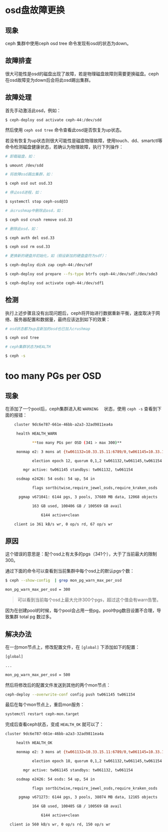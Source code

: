 

# osd盘故障更换



## 现象

ceph 集群中使用ceph osd tree 命令发现有osd的状态为down。

 

## 故障排查

很大可能性是osd的磁盘出现了故障，若是物理磁盘故障则需要更换磁盘。ceph在osd故障变为down后会将此osd踢出集群。

 

## 故障处理

首先手动激活此osd，例如：

```
$ ceph-deploy osd activate ceph-44:/dev/sdd
```



然后使用 `ceph osd tree`  命令查看此osd是否恢复为up状态。

 

若没有恢复为up状态则很大可能性是磁盘物理故障，使用touch、dd、smartctl等命令检测磁盘健康状态，若确认为物理故障，执行下列操作：

 

```bash
# 卸载磁盘，如：

$ umount /dev/sdd

# 将故障osd踢出集群，如：

$ ceph osd out osd.33

# 停止osd进程，如：

$ systemctl stop ceph-osd@33

# 从crushmap中删除此osd，如：

$ ceph osd crush remove osd.33

# 删除此osd，如：

$ ceph auth del osd.33

$ ceph osd rm osd.33

# 更换新的硬盘并初始化，如（假设新加的硬盘盘符为sdf）：

$ ceph-deploy disk zap ceph-44:/dev/sdf

$ ceph-deploy osd prepare --fs-type btrfs ceph-44:/dev/sdf:/dev/sde3		// sde3为ssd分区挂载journal

$ ceph-deploy osd activate ceph-44:/dev/sdf1
```



 

## 检测

执行上述步骤且没有出现问题后，ceph将开始进行数据重新平衡，速度取决于网络、服务器配置和数据量，最终应该达到如下的效果：

```bash
# osd状态都为up且新加的osd也已加入crushmap

$ ceph osd tree

# ceph集群状态为HEALTH

$ ceph -s
```




# too many PGs per OSD

## 现象

在添加了一个pool后，ceph集群进入和 `WARNING  `  状态，使用 `ceph -s`  查看到下面的报错：

```bash
    cluster 9dc6e787-661e-46bb-a2a3-32ad9811ea4a

     health HEALTH_WARN

​            **too many PGs per OSD (341 > max 300)**

     monmap e2: 3 mons at {tw061132=10.33.15.11:6789/0,tw061145=10.33.15.19:6789/0,tw061154=10.33.15.28:6789/0}

            election epoch 12, quorum 0,1,2 tw061132,tw061145,tw061154

        mgr active: tw061145 standbys: tw061132, tw061154

     osdmap e2426: 54 osds: 54 up, 54 in

            flags sortbitwise,require_jewel_osds,require_kraken_osds

      pgmap v671041: 6144 pgs, 3 pools, 37680 MB data, 12068 objects

            163 GB used, 100406 GB / 100569 GB avail

                6144 active+clean

    client io 361 kB/s wr, 0 op/s rd, 67 op/s wr
```



 

## 原因

这个错误的意思是：配个osd上有太多的pgs（341个），大于了当前最大的限制300。

 

通过下面的命令可以查看到当前集群中每个osd上的默认pgs个数：

```bash
$ ceph --show-config  | grep mon_pg_warn_max_per_osd

mon_pg_warn_max_per_osd = 300
```



>  可以看到当前每个osd上最大允许300个pgs，超过这个值会有warn告警。

 

因为在创建pool的时候，每个pool会占用一些pg，pool中pg数目设置不合理，导致集群 total pg 数过多。

 

## 解决办法

在一台mon节点上，修改配置文件，在  ```[global]``` 下添加如下的配置：

```bash
[global]

...

mon_pg_warn_max_per_osd = 500
```



然后将修改后的配置文件发送到其他的两个mon节点：

```bash
ceph-deploy --overwrite-conf config push tw061145 tw061154
```



 

最后在每个mon节点上，重启mon服务：

```bash
systemctl restart ceph-mon.target
```



 

完成后查看ceph状态，变成 `HEALTH_OK` 就可以了：

```bash
cluster 9dc6e787-661e-46bb-a2a3-32ad9811ea4a

​     health HEALTH_OK

​     monmap e2: 3 mons at {tw061132=10.33.15.11:6789/0,tw061145=10.33.15.19:6789/0,tw061154=10.33.15.28:6789/0}

​            election epoch 18, quorum 0,1,2 tw061132,tw061145,tw061154

​        mgr active: tw061145 standbys: tw061132, tw061154

​     osdmap e2426: 54 osds: 54 up, 54 in

​            flags sortbitwise,require_jewel_osds,require_kraken_osds

​      pgmap v671273: 6144 pgs, 3 pools, 38074 MB data, 12165 objects

​            164 GB used, 100405 GB / 100569 GB avail

​                6144 active+clean

  client io 560 kB/s wr, 0 op/s rd, 150 op/s wr
```



 

 

 

 
